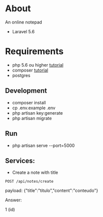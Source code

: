 # About
An online notepad
- Laravel 5.6

# Requirements
- php 5.6 ou higher [tutorial](http://tecadmin.net/install-php5-on-ubuntu/)
- composer [tutorial](https://getcomposer.org/doc/00-intro.md#globally)
- postgres

## Development
- composer install
- cp .env.example .env
- php artisan key:generate
- php artisan migrate

## Run
- php artisan serve --port=5000

## Services:

- Create a note with title
```
POST /api/notes/create 
```

payload: {"title":"titulo","content":"conteudo"}

Answer:

1 (id)


